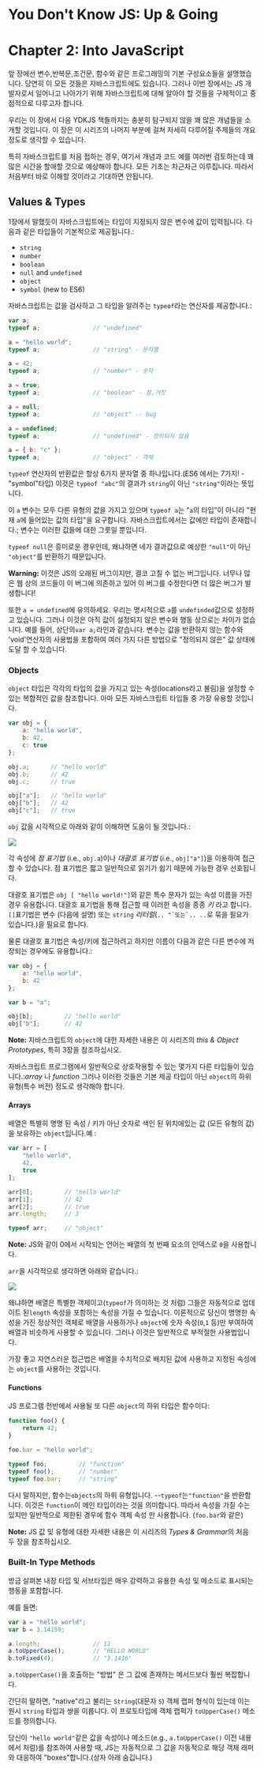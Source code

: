 # You Don't Know JS: Up & Going
# Chapter 2: Into JavaScript

앞 장에선 변수,반복문,조건문, 함수와 같은 프로그래밍의 기본 구성요소들을 설명했습니다. 당연히 이 모든 것들은 자바스크립트에도 있습니다. 그러나 이번 장에서는 JS 개발자로서 일어나고 나아가기 위해 자바스크립트에 대해 알아야 할 것들을 구체적이고 중점적으로 다루고자 합니다.

우리는 이 장에서 다음 YDKJS 책들까지는 충분히 탐구되지 않을 꽤 많은 개념들을 소개할 것입니다. 이 장은 이 시리즈의 나머지 부분에 걸쳐 자세히 다루어질 주제들의 개요정도로 생각할 수 있습니다.

특히 자바스크립트를 처음 접하는 경우, 여기서 개념과 코드 예를 여러번 검토하는데 꽤 많은 시간을 할애할 것으로 예상해야 합니다. 모든 기초는 차근차근 이루집니다. 따라서 처음부터 바로 이해할 것이라고 기대하면 안됩니다.

## Values & Types
1장에서 말했듯이 자바스크립트에는 타입이 지정되지 않은 변수에 값이 입력됩니다. 다음과 같은 타입들이 기본적으로 제공됩니다.:

* `string`
* `number`
* `boolean`
* `null` and `undefined`
* `object`
* `symbol` (new to ES6)

자바스크립트는 값을 검사하고 그 타입을 알려주는 `typeof`라는 연산자를 제공합니다.:

```js
var a;
typeof a;				// "undefined"

a = "hello world";
typeof a;				// "string" - 문자열

a = 42;
typeof a;				// "number" - 숫자

a = true;
typeof a;				// "boolean" - 참,거짓

a = null;
typeof a;				// "object" -- bug

a = undefined;
typeof a;				// "undefined" - 정의되지 않음

a = { b: "c" };
typeof a;				// "object" - 객체
```
`typeof` 연산자의 반환값은 항상 6가지 문자열 중 하나입니다.(ES6 에서는 7가지! - "symbol"타입) 이것은 `typeof "abc"`의 결과가 `string`이 아닌 `"string"`이라는 뜻입니다.

이 `a` 변수는 모두 다른 유형의 값을 가지고 있으며 `typeof a`는 "`a`의 타입"이 아니라 "현재 `a`에 들어있는 값의 타입"을 요구합니다. 자바스크립트에서는 값에만 타입이 존재합니다.; 변수는 이러한 값들에 대한 그릇일 뿐입니다.

`typeof null`은 흥미로운 경우인데, 왜냐하면 네가 결과값으로 예상한 `"null"`이 아닌 `"object"`를 반환하기 때문입니다.

**Warning:** 이것은 JS의 오래된 버그이지만, 결코 고칠 수 없는 버그입니다. 너무나 많은 웹 상의 코드들이 이 버그에 의존하고 있어 이 버그를 수정한다면 더 많은 버그가 발생합니다!

또한 `a = undefined`에 유의하세요. 우리는 명시적으로 `a`를 `undefinded`값으로 설정하고 있습니다. 그러나 이것은 아직 값이 설정되지 않은 변수와 행동 상으로는 차이가 없습니다. 예를 들어, 상단의`var a;`라인과 같습니다. 변수는 값을 반환하지 않는 함수와 'void'연산자의 사용법을 포함하여 여러 가지 다른 방법으로 "정의되지 않은" 값 상태에 도달 할 수 있습니다. 

### Objects
`object` 타입은 각각의 타입의 값을 가지고 있는 속성(locations라고 불림)을 설정할 수 있는 복합적인 값을 참조합니다. 아마 모든 자바스크립트 타입들 중 가장 유용할 것입니다.

```js
var obj = {
	a: "hello world",
	b: 42,
	c: true
};

obj.a;		// "hello world"
obj.b;		// 42
obj.c;		// true

obj["a"];	// "hello world"
obj["b"];	// 42
obj["c"];	// true
```

`obj` 값을 시각적으로 아래와 같이 이해하면 도움이 될 것입니다.:

<img src="fig4.png">

각 속성에 *점 표기법* (i.e., `obj.a`)이나 *대괄호 표기법* (i.e., `obj["a"]`)을 이용하여 접근할 수 있습니다. 점 표기법은 짧고 일반적으로 읽기가 쉽기 때문에 가능한 경우 선호됩니다.

대괄호 표기법은 `obj [ "hello world!"]`와 같은 특수 문자가 있는 속성 이름을 가진 경우 유용합니다. 대괄호 표기법을 통해 접근할 때 이러한 속성을 종종 *키* 라고 합니다. `[]`표기법은 변수 (다음에 설명) 또는 `string` *리터럴*(``.. "`또는`.. ..``로 묶을 필요가 있습니다.)을 필요로 합니다.


물론 대괄호 표기법은 속성/키에 접근하려고 하지만 이름이 다음과 같은 다른 변수에 저장되는 경우에도 유용합니다.:

```js
var obj = {
	a: "hello world",
	b: 42
};

var b = "a";

obj[b];			// "hello world"
obj["b"];		// 42
```
**Note:** 자바스크립트의 `object`에 대한 자세한 내용은 이 시리즈의 *this & Object Prototypes*, 특히 3장을 참조하십시오.

자바스크립트 프로그램에서 일반적으로 상호작용할 수 있는 몇가지 다른 타입들이 있습니다.:*array* 나 *function* 
그러나 이러한 것들은 기본 제공 타입이 아닌 `object`의 하위 유형(특수 버전) 정도로 생각해야 합니다.

#### Arrays
배열은 특별히 명명 된 속성 / 키가 아닌 숫자로 색인 된 위치에있는 값 (모든 유형의 값)을 보유하는 `object`입니다.예 :
```js
var arr = [
	"hello world",
	42,
	true
];

arr[0];			// "hello world"
arr[1];			// 42
arr[2];			// true
arr.length;		// 3

typeof arr;		// "object"
```
**Note:** JS와 같이 0에서 시작되는 언어는 배열의 첫 번째 요소의 인덱스로 `0`을 사용합니다.

`arr`을 시각적으로 생각하면 아래와 같습니다.:

<img src="fig5.png">

왜냐하면 배열은 특별한 객체이고(`typeof`가 의미하는 것 처럼) 
그들은 자동적으로 업데이트 된`length` 속성을 포함하는 속성을 가질 수 있습니다. 이론적으로 당신이 명명한 속성을 가진 정상적인 객체로 배열을 사용하거나 `object`에 숫자 속성(`0`,`1` 등)만 부여하여 배열과 비슷하게 사용할 수 있습니다. 그러나 이것은 일반적으로 부적절한 사용법입니다.

가장 좋고 자연스러운 접근법은 배열을 수치적으로 배치된 값에 사용하고 지정된 속성에는 `object`를 사용하는 것입니다.

#### Functions
JS 프로그램 전반에서 사용될 또 다른 `object`의 하위 타입은 함수이다:

```js
function foo() {
	return 42;
}

foo.bar = "hello world";

typeof foo;			// "function"
typeof foo();		// "number"
typeof foo.bar;		// "string"
```
다시 말하지만, 함수는`objects`의 하위 유형입니다. --`typeof`는`"function"`을 반환합니다. 이것은 `function`이 메인 타입이라는 것을 의미합니다. 따라서 속성을 가질 수는 있지만 일반적으로 제한된 경우에 함수 객체 속성 만 사용합니다. (`foo.bar`와 같은)

**Note:** JS 값 및 유형에 대한 자세한 내용은 이 시리즈의 *Types & Grammar*의 처음 두 장을 참조하십시오.

### Built-In Type Methods

방금 살펴본 내장 타입 및 서브타입은 매우 강력하고 유용한 속성 및 메소드로 표시되는 행동을 포함합니다.

예를 들면:

```js
var a = "hello world";
var b = 3.14159;

a.length;				// 11
a.toUpperCase();		// "HELLO WORLD"
b.toFixed(4);			// "3.1416"
```

`a.toUpperCase()`을 호출하는 "방법" 은 그 값에 존재하는 메서드보다 훨씬 복잡합니다.

간단히 말하면, "native"라고 불리는 `String`(대문자 `S`) 객체 랩퍼 형식이 있는데 이는 원시 `string` 타입과 쌍을 이룹니다. 이 프로토타입에 객체 랩퍽가 `toUpperCase()` 메소드를 정의합니다.

당신이 `"hello world"`같은 값을 속성이나 메소드(e.g., `a.toUpperCase()` 이전 내용에서 처럼)를 참조하여 사용할 때, JS는 자동적으로 그 값을 자동적으로 해당 객체 래퍼와 대응하여 "boxes"합니다.(상자 아래 숨깁니다.)

